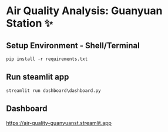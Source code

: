 # Air Quality Analysis: Guanyuan Station ✨

## Setup Environment - Shell/Terminal
```
pip install -r requirements.txt
```
## Run steamlit app
```
streamlit run dashboard\dashboard.py
```
## Dashboard
https://air-quality-guanyuanst.streamlit.app


